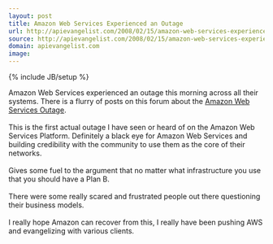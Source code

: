 ```yaml
---
layout: post
title: Amazon Web Services Experienced an Outage
url: http://apievangelist.com/2008/02/15/amazon-web-services-experienced-an-outage/
source: http://apievangelist.com/2008/02/15/amazon-web-services-experienced-an-outage/
domain: apievangelist.com
image: 
---
```

{% include JB/setup %}<p>Amazon Web Services experienced an outage this morning across all their systems.  There is a flurry of posts on this forum about the <a href="http://developer.amazonwebservices.com/connect/thread.jspa?threadID=19714&amp;tstart=0">Amazon Web Services Outage</a>.<br /><br />This is the first actual outage I have seen or heard of on the Amazon Web Services Platform.  Definitely a black eye for Amazon Web Services and building credibility with the community to use them as the core of their networks.<br /><br />Gives some fuel to the argument that no matter what infrastructure you use that you should have a Plan B.<br /><br />There were some really scared and frustrated people out there questioning their business models. <br /><br />I really hope Amazon can recover from this, I really have been pushing AWS and evangelizing with various clients.</p>
